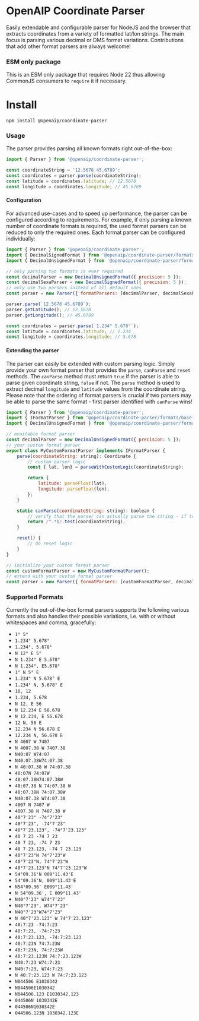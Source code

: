 # OpenAIP Coordinate Parser

Easily extendable and configurable parser for NodeJS and the browser that extracts coordinates from a variety
of formatted lat/lon strings. The main focus is parsing various decimal or DMS format variations. Contributions that
add other format parsers are always welcome!

### ESM only package

This is an ESM only package that requires Node 22 thus allowing CommonJS consumers to `require` it if necessary.

# Install

```shell
npm install @openaip/coordinate-parser
```

### Usage

The parser provides parsing all known formats right out-of-the-box:

```javascript
import { Parser } from '@openaip/coordinate-parser';

const coordinateString = '12.5678 45.6789';
const coordinates = parser.parse(coordinateString);
const latitude = coordinates.latitude; // 12.5678
const longitude = coordinates.longitude; // 45.6789
```

#### Configuration

For advanced use-cases and to speed up performance, the parser can be configured according to requirements. For example,
if only parsing a known number of coordinate formats is required, the used format parsers can be reduced to only the
required ones. Each format parser can be configured individually:

```javascript
import { Parser } from '@openaip/coordinate-parser';
import { DecimalSignedFormat } from '@openaip/coordinate-parser/formats/decimal-signed-format.js';
import { DecimalUnsignedFormat } from '@openaip/coordinate-parser/formats/decimal-unsigned-format.js';

// only parsing two formats is ever required
const decimalParser = new DecimalUnsignedFormat({ precision: 5 });
const decimalSexaParser = new DecimalSignedFormat({ precision: 5 });
// only use two parsers instead of all default ones
const parser = new Parser({ formatParsers: [decimalParser, decimalSexaParser] });

parser.parse(`12.5678 45.6789`);
parser.getLatitude(); // 12.5678
parser.getLongitude(); // 45.6789

const coordinates = parser.parse(`1.234° 5.678°`);
const latitude = coordinates.latitude; // 1.234
const longitude = coordinates.longitude; // 5.678
```

#### Extending the parser

The parser can easily be extended with custom parsing logic. Simply provide your own format parser that provides the `parse`, `canParse` and `reset`
methods. The `canParse` method must return `true` if the parser is able to parse given coordinate string, `false` if not. The `parse` method is used to extract decimal `longitude` and `latitude` values from the coordinate string. Please note that the
ordering of format parsers is crucial if two parsers may be able to parse the same format - first
parser identified with `canParse` wins!

```javascript
import { Parser } from '@openaip/coordinate-parser';
import { IFormatParser } from '@openaip/coordinate-parser/formats/base-format.js';
import { DecimalUnsignedFormat } from '@openaip/coordinate-parser/formats/decimal-format.js';

// available format parser
const decimalParser = new DecimalUnsignedFormat({ precision: 5 });
// your custom format parser
export class MyCustomFormatParser implements IFormatParser {
    parse(coordinateString: string): Coordinate {
        // custom parser logic
        const { lat, lon} = parseWithCustomLogic(coordinateString);

        return {
            latitude: parseFloat(lat),
            longitude: parseFloat(lon),
        };
    }

    static canParse(coordinateString: string): boolean {
        // verify that the parser can actually parse the string - if true, the parser will be used to parse the coordinates
        return /^.*$/.test(coordinateString);
    }

    reset() {
        // do reset logic
    }
}

// initialize your custom format parser
const customFormatParser = new MyCustomFormatParser();
// extend with your custom format parser
const parser = new Parser({ formatParsers: [customFormatParser, decimalParser] });
```

### Supported Formats

Currently the out-of-the-box format parsers supports the following various formats and also handles their possible variations, i.e. with or without whitespaces and comma, gracefully:

-   `1° 5°`
-   `1.234° 5.678°`
-   `1.234°, 5.678°`
-   `N 12° E 5°`
-   `N 1.234° E 5.678°`
-   `N 1.234°, E5.678°`
-   `1° N 5° E`
-   `1.234° N 5.678° E`
-   `1.234° N, 5.678° E`
-   `10, 12`
-   `1.234, 5.678`
-   `N 12, E 56`
-   `N 12.234 E 56.678`
-   `N 12.234, E 56.678`
-   `12 N, 56 E`
-   `12.234 N 56.678 E`
-   `12.234 N, 56.678 E`
-   `N 4007 W 7407`
-   `N 4007.38 W 7407.38`
-   `N40:07 W74:07`
-   `N40:07.38W74:07.38`
-   `N 40:07.38 W 74:07.38`
-   `40:07N 74:07W`
-   `40:07.38N74:07.38W`
-   `40:07.38 N 74:07.38 W`
-   `40:07.38N 74:07.38W`
-   `N40:07.38 W74:07.38`
-   `4007 N 7407 W`
-   `4007.38 N 7407.38 W`
-   `40°7'23" -74°7'23"`
-   `40°7'23", -74°7'23"`
-   `40°7'23.123", -74°7'23.123"`
-   `40 7 23 -74 7 23`
-   `40 7 23, -74 7 23`
-   `40 7 23.123, -74 7 23.123`
-   `40°7'23"N 74°7'23"W`
-   `40°7'23"N, 74°7'23"W`
-   `40°7'23.123"N 74°7'23.123"W`
-   `54°09.36'N 009°11.43'E`
-   `54°09.36'N, 009°11.43'E`
-   `N54°09.36' E009°11.43'`
-   `N 54°09.36', E 009°11.43'`
-   `N40°7'23" W74°7'23"`
-   `N40°7'23", W74°7'23"`
-   `N40°7'23"W74°7'23"`
-   `N 40°7'23.123" W 74°7'23.123"`
-   `40:7:23 -74:7:23`
-   `40:7:23, -74:7:23`
-   `40:7:23.123, -74:7:23.123`
-   `40:7:23N 74:7:23W`
-   `40:7:23N, 74:7:23W`
-   `40:7:23.123N 74:7:23.123W`
-   `N40:7:23 W74:7:23`
-   `N40:7:23, W74:7:23`
-   `N 40:7:23.123 W 74:7:23.123`
-   `N044506 E1030342`
-   `N044506E1030342`
-   `N044506.123 E1030342.123`
-   `044506N 1030342E`
-   `044506N1030342E`
-   `044506.123N 1030342.123E`
